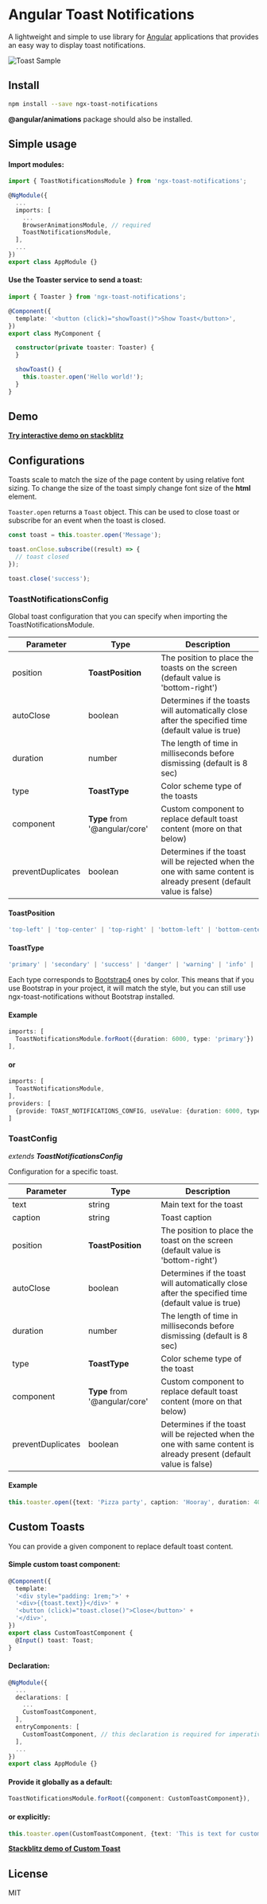 # Angular Toast Notifications

A lightweight and simple to use library for [Angular](https://github.com/angular/angular) applications that provides an easy way to display toast notifications.

![Toast Sample](https://i.imgur.com/yj5LT3f.png)

## Install

```bash
npm install --save ngx-toast-notifications
```
**@angular/animations** package should also be installed.

## Simple usage

#### Import modules:

```typescript
import { ToastNotificationsModule } from 'ngx-toast-notifications';

@NgModule({
  ...
  imports: [
    ...
    BrowserAnimationsModule, // required
    ToastNotificationsModule,
  ],
  ...
})
export class AppModule {}
```

#### Use the Toaster service to send a toast:

```typescript
import { Toaster } from 'ngx-toast-notifications';

@Component({
  template: '<button (click)="showToast()">Show Toast</button>',
})
export class MyComponent {

  constructor(private toaster: Toaster) {
  }

  showToast() {
    this.toaster.open('Hello world!');
  }
}
```

## Demo

**[Try interactive demo on stackblitz](https://stackblitz.com/edit/ngx-toast-notifications?embed=1&file=app/app.component.ts&hideExplorer=1)**

## Configurations

Toasts scale to match the size of the page content by using relative font sizing. To change the size of the toast
simply change font size of the **html** element.

`Toaster.open` returns a `Toast` object. This can be used to close toast or subscribe for an event when the toast is closed.

```typescript
const toast = this.toaster.open('Message');

toast.onClose.subscribe((result) => {
  // toast closed
});

toast.close('success');
```

### ToastNotificationsConfig

Global toast configuration that you can specify when importing the ToastNotificationsModule.

| Parameter         | Type                          | Description                                                                                                         |
| ----------------- | ----------------------------- | ------------------------------------------------------------------------------------------------------------------- |
| position          | **ToastPosition**             | The position to place the toasts on the screen (default value is 'bottom-right')                                    |
| autoClose         | boolean                       | Determines if the toasts will automatically close after the specified time (default value is true)                  |
| duration          | number                        | The length of time in milliseconds before dismissing (default is 8 sec)                                             |
| type              | **ToastType**                 | Color scheme type of the toasts                                                                                     |
| component         | **Type** from '@angular/core' | Custom component to replace default toast content (more on that below)                                              |
| preventDuplicates | boolean                       | Determines if the toast will be rejected when the one with same content is already present (default value is false) |

#### ToastPosition
```typescript
'top-left' | 'top-center' | 'top-right' | 'bottom-left' | 'bottom-center' | 'bottom-right'
```

#### ToastType
```typescript
'primary' | 'secondary' | 'success' | 'danger' | 'warning' | 'info' | 'light' | 'dark'
```
Each type corresponds to [Bootstrap4](https://getbootstrap.com/docs/4.0/utilities/colors/#background-color) ones by
color. This means that if you use Bootstrap in your project, it will match the style, but you can still use
ngx-toast-notifications without Bootstrap installed.

#### Example

```typescript
imports: [
  ToastNotificationsModule.forRoot({duration: 6000, type: 'primary'})
],
```

#### or

```typescript
imports: [
  ToastNotificationsModule,
],
providers: [
  {provide: TOAST_NOTIFICATIONS_CONFIG, useValue: {duration: 6000, type: 'primary'}},
]
```

### ToastConfig
*extends **ToastNotificationsConfig***

Configuration for a specific toast.

| Parameter         | Type                          | Description                                                                                                         |
| ----------------- | ----------------------------- | ------------------------------------------------------------------------------------------------------------------- |
| text              | string                        | Main text for the toast                                                                                             |
| caption           | string                        | Toast caption                                                                                                       |
| position          | **ToastPosition**             | The position to place the toast on the screen (default value is 'bottom-right')                                     |
| autoClose         | boolean                       | Determines if the toast will automatically close after the specified time (default value is true)                   |
| duration          | number                        | The length of time in milliseconds before dismissing (default is 8 sec)                                             |
| type              | **ToastType**                 | Color scheme type of the toast                                                                                      |
| component         | **Type** from '@angular/core' | Custom component to replace default toast content (more on that below)                                              |
| preventDuplicates | boolean                       | Determines if the toast will be rejected when the one with same content is already present (default value is false) |


#### Example

```typescript
this.toaster.open({text: 'Pizza party', caption: 'Hooray', duration: 4000, type: 'primary', component: MyCustomComponent});
```

## Custom Toasts

You can provide a given component to replace default toast content.

#### Simple custom toast component:

```typescript
@Component({
  template:
  '<div style="padding: 1rem;">' +
  '<div>{{toast.text}}</div>' +
  '<button (click)="toast.close()">Close</button>' +
  '</div>',
})
export class CustomToastComponent {
  @Input() toast: Toast;
}
```

#### Declaration:

```typescript
@NgModule({
  ...
  declarations: [
    ...
    CustomToastComponent,
  ],
  entryComponents: [
    CustomToastComponent, // this declaration is required for imperative loading
  ],
  ...
})
export class AppModule {}
```

#### Provide it globally as a default:

```typescript
ToastNotificationsModule.forRoot({component: CustomToastComponent}),
```

#### or explicitly:

```typescript
this.toaster.open(CustomToastComponent, {text: 'This is text for custom toast'});
```

**[Stackblitz demo of Custom Toast](https://stackblitz.com/edit/ngx-toast-notifications-custom?embed=1&file=app/app.component.ts&hideExplorer=1)**

## License

MIT
